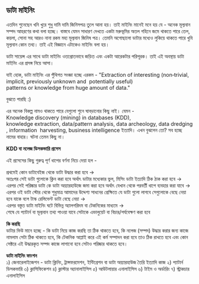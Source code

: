 ## ডাটা মাইনিং  

এতদিন শুনেছেন খনি খুরে শুধু দামি দামি জিনিসপত্র তুলে আনা হয়। তাই মাইনিং মানেই মনে হয় যে - অনেক মূল্যবান সম্পদ আহরণের কথা বলা হচ্ছে। বাস্তবে যেমন সাধারণ দেখতে একটা মরুভূমির অতল গহিনে জমে থাকতে পারে তেল, কয়লা, সোনা সহ আরও নানা রকম মহা মূল্যবান জিনিষ পত্র। তেমনি অগোছালো ডাটার মধ্যেও লুকিয়ে থাকতে পারে খুবি মূল্যবান কোন তথ্য। তাই এই বিজ্ঞানে এটাকেও মাইনিং বলা হয়। 

ডাটা সায়েন্স এর সাথে ডাটা মাইনিং ওতপ্রোতভাবে জড়িত এবং একটা আরেকটার পরিপূরক। তাই এই অবস্থায় ডাটা মাইনিং এর প্রসঙ্গ নিয়ে আসা। 

যাই হোক, ডাটা মাইনিং এর পুঁথিগত সংজ্ঞা হচ্ছে এরকম - "Extraction of interesting (non‐trivial, implicit, previously unknown and 
potentially useful) patterns or knowledge from huge amount of data."

বুঝতে পারছি :)

এর অনেক বিকল্প নামও থাকতে পারে যেগুলো শুনে ঘাবড়ানোর কিছু নাই। যেমন - Knowledge discovery (mining) in databases (KDD), knowledge extraction, data/pattern analysis, data archeology, data dredging, information 
harvesting, business intelligence ইত্যাদি। এখন বুঝলেন তো? সব হচ্ছে নামের বাহার। ঘটনা তেমন কিছু না। 

**KDD বা নলেজ ডিসকভারি প্রসেস**  

এই প্রসেসের কিছু গুরুত্ব পূর্ণ ধাপের বর্ণনা নিচে দেয়া হল - 

প্রথমেই কোন ডাটাবেইজ থেকে ডাটা উদ্ধার করা হবে ->   
অতঃপর সেই ডাটা গুলোকে ক্লিন করা হবে অর্থাৎ ডাটার মধ্যেকার ভুল, মিসিং ডাটা ইত্যাদি ঠিক ঠাক করা হবে ->   
এরপর সেই পরিষ্কার ডাটা কে ডাটা অয়্যারহাউজে জমা করা হবে অর্থাৎ যেখান থেকে পরবর্তী ধাপে ব্যবহার করা যাবে ->   
এরপর ওই ডাটা স্টোর থেকে শুধুমাত্র আমাদের উদ্দেশ্য সাধনের প্রেক্ষিতে যে ডাটা গুলো লাগবে সেগুলোকে বেছে নেয়া হবে যাকে বলে টাস্ক রেলিভেন্ট ডাটা বেছে নেয়া ->   
এরপর বস্তুত ডাটা মাইনিং ঘটে বিভিন্ন অ্যালগরিদম বা টেকনিকের মাধ্যমে ->   
শেষে যে প্যাটার্ন বা মূল্যবান তথ্য পাওয়া যাবে সেটাকে এভালুয়েট বা বিচার/পর্যবেক্ষণ করা হবে 

**কি করছি**   
ডাটার ভিউ মানে হচ্ছে - কি ডাটা নিয়ে কাজ করছি তা ঠিক থাকতে হবে, কি নলেজ (সম্পদ) উদ্ধার করার জন্য কাজে নামলাম সেটা ঠিক থাকতে হবে, কি টেকনিক আপ্লাই করে এই কর্ম সম্পাদন করা হবে তাও ঠিক রাখতে হবে এবং কোন সেক্টরে এই উদ্ধারকৃত সম্পদ কাজে লাগানো হবে সেটাও পরিষ্কার থাকতে হবে। 

**ডাটা মাইনিং ফাংশন**   
১) জেনারেলাইজেশন - ডাটা ক্লিনিং, ট্রান্সফরমেশন, ইন্টিগ্রেশন বা ডাটা অয়্যারহাউজ তৈরি ইত্যাদি কাজ 
২) প্যাটার্ন ডিসকভারি
৩) ক্লাসিফিকেশন
৪) ক্লাস্টার অ্যানালাইসিস
৫) আউটলায়ার এনালাইসিস
৬) টাইম ও অর্ডারিং
৭) স্ট্রাকচার এনালাইসিস 


